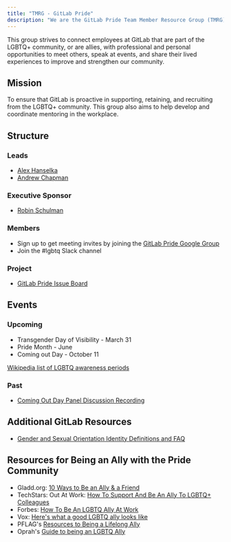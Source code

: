 ```yaml
---
title: "TMRG - GitLab Pride"
description: "We are the GitLab Pride Team Member Resource Group (TMRG) founded in the fall of 2019. Learn more!"
---
```


This group strives to connect employees at GitLab that are part of the LGBTQ+ community, or are allies, with professional and personal opportunities to meet others, speak at events, and share their lived experiences to improve and strengthen our community.

## Mission

To ensure that GitLab is proactive in supporting, retaining, and recruiting from the LGBTQ+ community. This group also aims to help develop and coordinate mentoring in the workplace.

## Structure

### Leads

- [Alex Hanselka](https://about.gitlab.com/company/team/#ahanselka)
- [Andrew Chapman](https://about.gitlab.com/company/team/#andrwchapman)

### Executive Sponsor

- [Robin Schulman](https://about.gitlab.com/company/team/#robin)

### Members

- Sign up to get meeting invites by joining the [GitLab Pride Google Group](https://groups.google.com/a/gitlab.com/g/pride-tmrg)
- Join the #lgbtq Slack channel

### Project

- [GitLab Pride Issue Board](https://gitlab.com/gitlab-com/pride-tmrg/)

## Events

### Upcoming

- Transgender Day of Visibility - March 31
- Pride Month - June
- Coming out Day - October 11

[Wikipedia list of LGBTQ awareness periods](https://en.wikipedia.org/wiki/List_of_LGBT_awareness_periods)

### Past

- [Coming Out Day Panel Discussion Recording](https://youtu.be/OUKWs6hkMQY)

## Additional GitLab Resources

- [Gender and Sexual Orientation Identity Definitions and FAQ](/handbook/people-group/orientation-identity/)

## Resources for Being an Ally with the Pride Community

- Gladd.org: [10 Ways to Be an Ally & a Friend](https://www.glaad.org/resources/ally/2)
- TechStars: Out At Work: [How To Support And Be An Ally To LGBTQ+ Colleagues](https://www.techstars.com/the-line/advice/out-at-work-how-to-support-and-be-an-ally-to-lgbtq-colleagues)
- Forbes: [How To Be An LGBTQ Ally At Work](https://www.forbes.com/sites/brianhonigman/2016/07/20/lgbtq-ally-at-work/#30a6ee0142fc)
- Vox: [Here's what a good LGBTQ ally looks like](https://www.vox.com/identities/2019/6/22/18700875/lgbtq-good-ally)
- PFLAG's [Resources to Being a Lifelong Ally](https://pflag.org/resource/resources-to-being-a-lifelong-ally/)
- Oprah's [Guide to being an LGBTQ Ally](https://www.oprahmag.com/life/relationships-love/a28159555/how-to-be-lgbtq-ally/)
